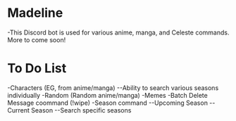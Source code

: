 # Madeline

-This Discord bot is used for various anime, manga, and Celeste commands. More to come soon!

# To Do List

-Characters (EG, from anime/manga)
    --Ability to search various seasons individually
-Random (Random anime/manga)
-Memes
-Batch Delete Message coommand (!wipe)
-Season command
    --Upcoming Season
    --Current Season
    --Search specific seasons